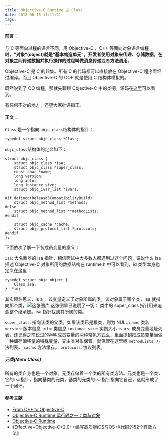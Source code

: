 ```yaml
---
title: Objective-C Runtime 之 Class
date: 2018-06-15 11:11:21
tags:
---
```


#### 前言：

与 C 等面向过程的语言不同，用 Objective-C 、C++ 等面向对象语言编程时，**“对象”(object)**就是“基本构造单元”，开发者使用对象来传递、存储数据。在对象之间传递数据并执行操作的过程叫做**消息传递**或者**方法调用**。

Objective-C 是 C 的超集。所有 C 的代码都可以直接放在 Objective-C 程序里经过编译。而且 Objective-C 的 OOP 就是使用 C 结构体模拟的。

既然说到了 OO 编程，那就先聊聊 Objective-C 中的类吧，源码在[这里](https://opensource.apple.com/tarballs/objc4/)可以看到。

有任何不对的地方，还望大家批评指正。

#### 正文：

`Class` 是一个指向 `objc_class`结构体的指针：
```
typedef struct objc_class *Class;
```
`objc_class`结构体的定义如下：
```
struct objc_class {
	struct objc_class *isa;	
	struct objc_class *super_class;	
	const char *name;		
	long version;
	long info;
	long instance_size;
	struct objc_ivar_list *ivars;

#if defined(Release3CompatibilityBuild)
	struct objc_method_list *methods;
#else
	struct objc_method_list **methodLists;
#endif

	struct objc_cache *cache;
 	struct objc_protocol_list *protocols;
#endif
};
```
下面依次了解一下各成员变量的意义：

`isa`: 大名鼎鼎的 isa 指针，相信面试中大多数人都遇到过这个问题，说说什么 isa
描述 Objective-C 对象所用的数据结构在 runtime.h 中可以看到，id 类型本身也定义在这里：
```
typedef struct objc_object {
	Class isa;
}  *id;
```
其实顾名思义，is a ，该变量定义了对象所属的类，该对象属于哪个类，isa 就指向那个类，![这张图片](https://raw.githubusercontent.com/WiInputMethod/interview/master/img/ios-runtime-class.png)
这张图早已说明了一切：
类中的 super_class 指针用来追溯整个继承链。isa 指针找到其所属的类。

`super_class`: 指向该类的父类，如果该类已是根类，则为 NULL
`name`: 类名
`version`: 版本信息
`info`: 类信息
`instance_size`: 实例大小
`ivars`: 成员变量地址列表，还记得之前说过的声明成员变量的两种常见方式么，里面提到把成员变量当做一种储存偏移量的特殊变量，交由类对象保管。就保管在这里呢
`methodLists`: 方法列表。
`cache`: 方法缓存。
`protocols`: 协议列表。

##### 元类(Meta Class)
所有的类自身也是一个对象。元类存储着一个类的所有类方法。元类也是一个类，它的`isa`指针，指向基类的元类，基类的元类的`isa`指针指向它自己，这就形成了一个闭环。
 
 
#### 参考文献
* [From C++ to Objective-C](http://chachatelier.fr/programmation/fichiers/cpp-objc-en.pdf)
* [Objective-C Runtime 运行时之一：类与对象](http://southpeak.github.io/2014/10/25/objective-c-runtime-1/)
* [Objective-C Runtime](http://yulingtianxia.com/blog/2014/11/05/objective-c-runtime/#Class)
* 《Effective+Objective-C+2.0++编写高质量iOS与OS+X代码的52个有效方法》

 

